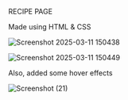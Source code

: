 RECIPE PAGE

Made using HTML & CSS

![Screenshot 2025-03-11 150438](https://github.com/user-attachments/assets/9c69f24f-d050-4563-9d7c-f6707d0e4f1d)

![Screenshot 2025-03-11 150449](https://github.com/user-attachments/assets/d75fbef6-6671-4c9f-a4d3-bfd0e4433aa2)

Also, added some hover effects

![Screenshot (21)](https://github.com/user-attachments/assets/49ab1017-563d-4321-8904-d8905e85f155)
